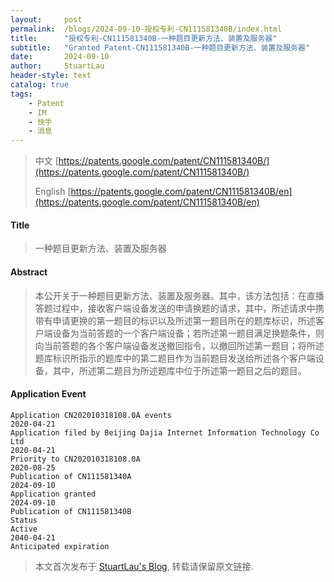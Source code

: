 ```yaml
---
layout:     post
permalink:  /blogs/2024-09-10-授权专利-CN111581340B/index.html
title:      "授权专利-CN111581340B-一种题目更新方法、装置及服务器"
subtitle:   "Granted Patent-CN111581340B-一种题目更新方法、装置及服务器"
date:       2024-09-10
author:     StuartLau
header-style: text
catalog: true
tags:
    - Patent
    - IM
    - 快手
    - 消息
---
```

> 中文 [https://patents.google.com/patent/CN111581340B/](https://patents.google.com/patent/CN111581340B/)
>
> English [https://patents.google.com/patent/CN111581340B/en](https://patents.google.com/patent/CN111581340B/en)

#### Title
> 一种题目更新方法、装置及服务器










#### Abstract
> 本公开关于一种题目更新方法、装置及服务器。其中，该方法包括：在直播答题过程中，接收客户端设备发送的申请换题的请求，其中，所述请求中携带有申请更换的第一题目的标识以及所述第一题目所在的题库标识，所述客户端设备为当前答题的一个客户端设备；若所述第一题目满足换题条件，则向当前答题的各个客户端设备发送撤回指令，以撤回所述第一题目；将所述题库标识所指示的题库中的第二题目作为当前题目发送给所述各个客户端设备，其中，所述第二题目为所述题库中位于所述第一题目之后的题目。








#### Application Event
```
Application CN202010318108.0A events 
2020-04-21
Application filed by Beijing Dajia Internet Information Technology Co Ltd
2020-04-21
Priority to CN202010318108.0A
2020-08-25
Publication of CN111581340A
2024-09-10
Application granted
2024-09-10
Publication of CN111581340B
Status
Active
2040-04-21
Anticipated expiration
```
> 本文首次发布于 [StuartLau's Blog](https://stuartlau.github.io), 
转载请保留原文链接.
